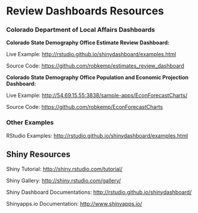 # Review Dashboards Resources

### Colorado Department of Local Affairs Dashboards

**Colorado State Demography Office Estimate Review Dashboard:**

Live Example: http://rstudio.github.io/shinydashboard/examples.html


Source Code: https://github.com/robkemp/estimates_review_dashboard


**Colorado State Demography Office Population and Economic Projection Dashboard:**

Live Example: http://54.69.15.55:3838/sample-apps/EconForecastCharts/

Source Code: https://github.com/robkemp/EconForecastCharts

### Other Examples

RStudio Examples:
http://rstudio.github.io/shinydashboard/examples.html

## Shiny Resources

Shiny Tutorial:
http://shiny.rstudio.com/tutorial/

Shiny Gallery:
http://shiny.rstudio.com/gallery/

Shiny Dashboard Documentations:
http://rstudio.github.io/shinydashboard/

Shinyapps.io Documentation:
http://www.shinyapps.io/
